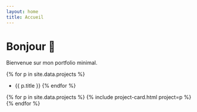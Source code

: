 ```yaml
---
layout: home
title: Accueil
---
```


# Bonjour 👋
Bienvenue sur mon portfolio minimal.

{% for p in site.data.projects %}
- {{ p.title }}
{% endfor %}

<section class="projects">
  {% for p in site.data.projects %}
    {% include project-card.html project=p %}
  {% endfor %}
</section>
